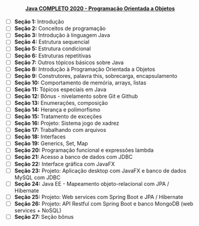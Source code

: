 <h4 align="center"><a href="https://www.udemy.com/share/1013hwA0ITdFtbQHQ=/" title="Instrutor: Nelio Alves">Java COMPLETO 2020 - Programação Orientada a Objetos</a></h4>

- [ ] **Seção 1:** Introdução
- [ ] **Seção 2:** Conceitos de programação
- [ ] **Seção 3:** Introdução à linguagem Java
- [ ] **Seção 4:** Estrutura sequencial
- [ ] **Seção 5:** Estrutura condicional
- [ ] **Seção 6:** Estruturas repetitivas
- [ ] **Seção 7:** Outros tópicos básicos sobre Java
- [ ] **Seção 8:** Introdução à Programação Orientada a Objetos
- [ ] **Seção 9:** Construtores, palavra this, sobrecarga, encapsulamento
- [ ] **Seção 10:** Comportamento de memória, arrays, listas
- [ ] **Seção 11:** Tópicos especiais em Java
- [ ] **Seção 12:** Bônus - nivelamento sobre Git e Github
- [ ] **Seção 13:** Enumerações, composição
- [ ] **Seção 14:** Herança e polimorfismo
- [ ] **Seção 15:** Tratamento de exceções
- [ ] **Seção 16:** Projeto: Sistema jogo de xadrez
- [ ] **Seção 17:** Trabalhando com arquivos
- [ ] **Seção 18:** Interfaces
- [ ] **Seção 19:** Generics, Set, Map
- [ ] **Seção 20:** Programação funcional e expressões lambda
- [ ] **Seção 21:** Acesso a banco de dados com JDBC
- [ ] **Seção 22:** Interface gráfica com JavaFX
- [ ] **Seção 23:** Projeto: Aplicação desktop com JavaFX e banco de dados MySQL com JDBC
- [ ] **Seção 24:** Java EE - Mapeamento objeto-relacional com JPA / Hibernate
- [ ] **Seção 25:** Projeto: Web services com Spring Boot e JPA / Hibernate
- [ ] **Seção 26:** Projeto: API Restful com Spring Boot e banco MongoDB (web services + NoSQL)
- [ ] **Seção 27:** Seção bônus